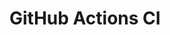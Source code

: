 # GitHub Actions CI















































































































































































































































































































































































































































































































































































































































































































































































































































































































































































































